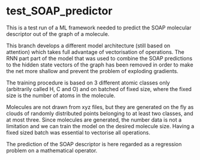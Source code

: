 # test_SOAP_predictor

This is a test run of a ML framework needed to predict the SOAP molecular descriptor out of the graph of a molecule.

This branch develops a different model architecture (still based on attention) which takes full advantage of vectorisation of operations. The RNN part part of the model that was used to combine the SOAP predictions to the hidden state vectors of the graph has been removed in order to make the net more shallow and prevent the problem of exploding gradients.

The training procedure is based on 3 different atomic classes only (arbitrarily called H, C and O) and on batched of fixed size, where the fixed size is the number of atoms in the molecule.

Molecules are not drawn from xyz files, but they are generated on the fly as clouds of randomly distributed points belonging to at least two classes, and at most three. Since molecules are generated, the number data is not a limitation and we can train the model on the desired molecule size.
Having a fixed sized batch was essential to vectorise all operations.

The prediction of the SOAP descriptor is here regarded as a regression problem on a mathematical operator.
